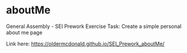 # aboutMe
General Assembly - SEI Prework Exercise
Task: Create a simple personal about me page

Link here:
https://oldermcdonald.github.io/SEI_Prework_aboutMe/
